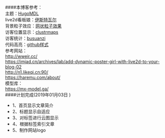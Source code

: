 ####本博客参考：<br>
主题：[HugoMDL](https://github.com/jchatkinson/HugoMDL)<br>
live2d看板娘：[伊斯特瓦尔](https://github.com/eeg1412/Live2dHistoire)<br>
背景粒子效应：[网状粒子效果](https://github.com/whxaxes/canvas-test)<br>
访客位置显示：[clustrmaps](https://clustrmaps.com/site/1aim3?utm_source=widget&utm_campaign=widget_ctr)<br>
访客统计：[busuanzi](http://busuanzi.ibruce.info/)<br>
代码高亮：[github样式](https://tonybai.com/2015/09/23/intro-of-gohugo/)<br>
参考网站：<br>
http://wweir.cc/<br>
https://imjad.cn/archives/lab/add-dynamic-poster-girl-with-live2d-to-your-blog-02<br>
http://n1.likeqi.cn:90/<br>
https://haremu.com/about/<br>
模型库：<br>
https://mx-model.ga/<br>
####计划完成(2019年01月03日 )
- 1、首页显示文章简介<br>
- 2、标题显示自适应<br>
- 3、对标签进行云图显示<br>
- 4、根据标签索引文章<br>
- 5、制作网站logo<br>

